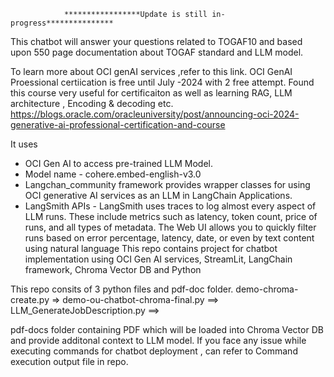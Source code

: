                 *****************Update is still in-progress***************
This chatbot will answer your questions related to TOGAF10 and based upon 550 page documentation about TOGAF standard and LLM model.

To learn more about OCI genAI services ,refer to this link. OCI GenAI Proessional certiication is free until July -2024 with 2 free attempt.
Found this course very useful for certificaiton as well as learning RAG, LLM architecture , Encoding & decoding etc.
https://blogs.oracle.com/oracleuniversity/post/announcing-oci-2024-generative-ai-professional-certification-and-course

It uses 
- OCI Gen AI to access pre-trained LLM Model.
- Model name - cohere.embed-english-v3.0
- Langchan_community framework provides wrapper classes for  using OCI generative AI services as an LLM in LangChain Applications.
- LangSmith APIs - LangSmith uses traces to log almost every aspect of LLM runs. These include metrics such as latency, token count, price of runs, and all types of metadata. The Web 
                   UI allows you to quickly filter runs based on error percentage, latency, date, or even by text content using natural language
                   This repo contains project for chatbot implementation using OCI Gen AI services, StreamLit, LangChain framework, Chroma Vector DB and Python

This repo consits of 3 python files and pdf-doc folder. 
demo-chroma-create.py => 
demo-ou-chatbot-chroma-final.py ==>
LLM_GenerateJobDescription.py ==>

pdf-docs folder containing PDF which will be loaded into Chroma Vector DB and provide additonal context to LLM model.
If you face any issue while executing commands for chatbot deployment , can refer to Command execution output file in repo.
